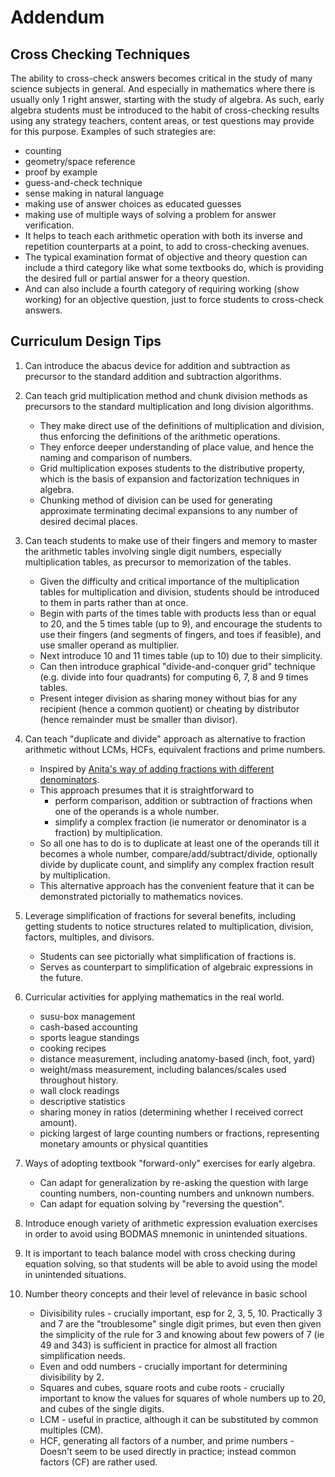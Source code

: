 # Addendum

## Cross Checking Techniques

The ability to cross-check answers becomes critical in the study of many science subjects in general. And especially in mathematics where there is usually only 1 right answer, starting with the study of algebra. As such, early algebra students must be introduced to the habit of cross-checking results using any strategy teachers, content areas, or test questions may provide for this purpose. Examples of such strategies are:

  - counting
  - geometry/space reference
  - proof by example
  - guess-and-check technique
  - sense making in natural language
  - making use of answer choices as educated guesses
  - making use of multiple ways of solving a problem for answer verification.
  - It helps to teach each arithmetic operation with both its inverse and repetition counterparts at a point, to add to cross-checking avenues.
  - The typical examination format of objective and theory question can include a third category like what some textbooks do, which is providing the desired full or partial answer for a theory question. 
  - And can also include a fourth category of requiring working (show working) for an objective question, just to force students to cross-check answers.

## Curriculum Design Tips

  1. Can introduce the abacus device for addition and subtraction as precursor to the standard addition and subtraction algorithms.

  1. Can teach grid multiplication method and chunk division methods as precursors to the standard multiplication and long division algorithms.
     - They make direct use of the definitions of multiplication and division, thus enforcing the definitions of the arithmetic operations.
     - They enforce deeper understanding of place value, and hence the naming and comparison of numbers.
     - Grid multiplication exposes students to the distributive property, which is the basis of expansion and factorization techniques in algebra.
     - Chunking method of division can be used for generating approximate terminating decimal expansions to any number of desired decimal places.

  2. Can teach students to make use of their fingers and memory to master the arithmetic tables involving single digit numbers, especially multiplication tables, as precursor to memorization of the tables.
     - Given the difficulty and critical importance of the multiplication tables for multiplication and division, students should be introduced to them in parts rather than at once.
     - Begin with parts of the times table with products less than or equal to 20, and the 5 times table (up to 9), and encourage the students to use their fingers (and segments of fingers, and toes if feasible), and use smaller operand as multiplier.
     - Next introduce 10 and 11 times table (up to 10) due to their simplicity.
     - Can then introduce graphical "divide-and-conquer grid" technique (e.g. divide into four quadrants) for computing 6, 7, 8 and 9 times tables.
     - Present integer division as sharing money without bias for any recipient (hence a common quotient) or cheating by distributor (hence remainder must be smaller than divisor).

  3. Can teach "duplicate and divide" approach as alternative to fraction arithmetic without LCMs, HCFs, equivalent fractions and prime numbers.
     - Inspired by [Anita's way of adding fractions with different denominators](http://mathpractices.edc.org/pdf/Anitas_Way_to_Add_Fractions_with_Unlike_Denominators.pdf).
     - This approach presumes that it is straightforward to
        - perform comparison, addition or subtraction of fractions when one of the operands is a whole number.
        - simplify a complex fraction (ie numerator or denominator is a fraction) by multiplication.
     - So all one has to do is to duplicate at least one of the operands till it becomes a whole number, compare/add/subtract/divide, optionally divide by duplicate count, and simplify any complex fraction result by multiplication.
     - This alternative approach has the convenient feature that it can be demonstrated pictorially to mathematics novices.
 
  4. Leverage simplification of fractions for several benefits, including getting students to notice structures related to multiplication,
division, factors, multiples, and divisors.
     - Students can see pictorially what simplification of fractions is.
     - Serves as counterpart to simplification of algebraic expressions in the future.

  4. Curricular activities for applying mathematics in the real world.
     - susu-box management
     - cash-based accounting
     - sports league standings
     - cooking recipes
     - distance measurement, including anatomy-based (inch, foot, yard)
     - weight/mass measurement, including balances/scales used throughout history.
     - wall clock readings
     - descriptive statistics
     - sharing money in ratios (determining whether I received correct amount).
     - picking largest of large counting numbers or fractions, representing monetary amounts or physical quantities
  
  4. Ways of adopting textbook "forward-only" exercises for early algebra.
     - Can adapt for generalization by re-asking the question with large counting numbers, non-counting numbers and unknown numbers.
     - Can adapt for equation solving by "reversing the question".
  
  3. Introduce enough variety of arithmetic expression evaluation exercises in order to avoid using BODMAS mnemonic in unintended situations.

  4. It is important to teach balance model with cross checking during equation solving, so that students will be able to avoid using the model in unintended situations.

  5. Number theory concepts and their level of relevance in basic school
     - Divisibility rules - crucially important, esp for 2, 3, 5, 10. Practically 3 and 7 are the "troublesome" single digit primes, but even then given the simplicity of the rule for 3 and knowing about few powers of 7 (ie 49 and 343) is sufficient in practice for almost all fraction simplification needs.
     - Even and odd numbers - crucially important for determining divisibility by 2.
     - Squares and cubes, square roots and cube roots - crucially important to know the values for squares of whole numbers up to 20, and cubes of the single digits.
     - LCM - useful in practice, although it can be substituted by common multiples (CM).
     - HCF, generating all factors of a number, and prime numbers - Doesn't seem to be used directly in practice; instead common factors (CF) are rather used.
